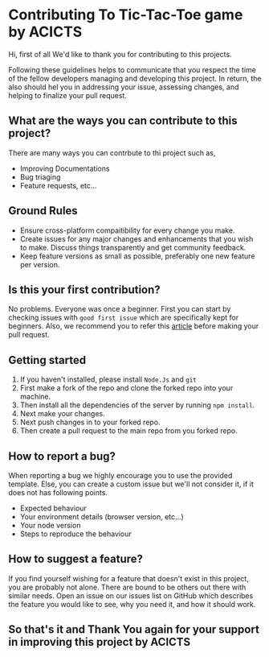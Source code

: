# Contributing To Tic-Tac-Toe game by ACICTS

Hi, first of all We'd like to thank you for contributing to this projects.

Following these guidelines helps to communicate that you respect the time of the fellow developers managing and developing this project. In return, the also should hel you in addressing your issue, assessing changes, and helping to finalize your pull request.

## What are the ways you can contribute to this project?

There are many ways you can contrbute to thi project such as,

-   Improving Documentations
-   Bug triaging
-   Feature requests, etc...

## Ground Rules

-   Ensure cross-platform compaitibility for every change you make.
-   Create issues for any major changes and enhancements that you wish to make. Discuss things transparently and get community feedback.
-   Keep feature versions as small as possible, preferably one new feature per version.

## Is this your first contribution?

No problems. Everyone was once a beginner. First you can start by checking issues with `good first issue` which are specifically kept for beginners. Also, we recommend you to refer this [article](https://app.egghead.io/playlists/how-to-contribute-to-an-open-source-project-on-github) before making your pull request.

## Getting started

1. If you haven't installed, please install `Node.Js` and `git`
2. First make a fork of the repo and clone the forked repo into your machine.
3. Then install all the dependencies of the server by running `npm install`.
4. Next make your changes.
5. Next push changes in to your forked repo.
6. Then create a pull request to the main repo from you forked repo.

## How to report a bug?

When reporting a bug we highly encourage you to use the provided template. Else, you can create a custom issue but we'll not consider it, if it does not has following points.

-   Expected behaviour
-   Your environment details (browser version, etc...)
-   Your node version
-   Steps to reproduce the behaviour

## How to suggest a feature?

If you find yourself wishing for a feature that doesn't exist in this project, you are probably not alone. There are bound to be others out there with similar needs. Open an issue on our issues list on GitHub which describes the feature you would like to see, why you need it, and how it should work.

## So that's it and Thank You again for your support in improving this project by ACICTS
